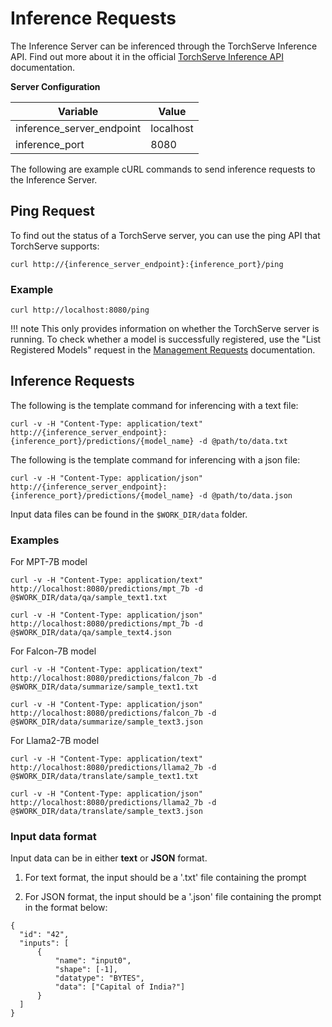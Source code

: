 # Inference Requests
The Inference Server can be inferenced through the TorchServe Inference API. Find out more about it in the official [TorchServe Inference API](https://pytorch.org/serve/inference_api.html) documentation.

**Server Configuration**

| Variable | Value |
| --- | --- |
| inference_server_endpoint | localhost |
| inference_port | 8080 |

The following are example cURL commands to send inference requests to the Inference Server.

## Ping Request
To find out the status of a TorchServe server, you can use the ping API that TorchServe supports:
```
curl http://{inference_server_endpoint}:{inference_port}/ping
```
### Example
```
curl http://localhost:8080/ping
```
!!! note
    This only provides information on whether the TorchServe server is running. To check whether a model is successfully registered, use the "List Registered Models" request in the [Management Requests](management_requests.md#list-registered-models) documentation.

## Inference Requests
The following is the template command for inferencing with a text file:
```
curl -v -H "Content-Type: application/text" http://{inference_server_endpoint}:{inference_port}/predictions/{model_name} -d @path/to/data.txt
```

The following is the template command for inferencing with a json file:
```
curl -v -H "Content-Type: application/json" http://{inference_server_endpoint}:{inference_port}/predictions/{model_name} -d @path/to/data.json
```

Input data files can be found in the `$WORK_DIR/data` folder.

### Examples 

For MPT-7B model
```
curl -v -H "Content-Type: application/text" http://localhost:8080/predictions/mpt_7b -d @$WORK_DIR/data/qa/sample_text1.txt
```
```
curl -v -H "Content-Type: application/json" http://localhost:8080/predictions/mpt_7b -d @$WORK_DIR/data/qa/sample_text4.json
```

For Falcon-7B model
```
curl -v -H "Content-Type: application/text" http://localhost:8080/predictions/falcon_7b -d @$WORK_DIR/data/summarize/sample_text1.txt
```
```
curl -v -H "Content-Type: application/json" http://localhost:8080/predictions/falcon_7b -d @$WORK_DIR/data/summarize/sample_text3.json
```

For Llama2-7B model
```
curl -v -H "Content-Type: application/text" http://localhost:8080/predictions/llama2_7b -d @$WORK_DIR/data/translate/sample_text1.txt
```
```
curl -v -H "Content-Type: application/json" http://localhost:8080/predictions/llama2_7b -d @$WORK_DIR/data/translate/sample_text3.json
```

### Input data format
Input data can be in either **text** or **JSON** format.

1. For text format, the input should be a '.txt' file containing the prompt

2. For JSON format, the input should be a '.json' file containing the prompt in the format below:
```
{
  "id": "42",
  "inputs": [
      {
          "name": "input0",
          "shape": [-1],
          "datatype": "BYTES",
          "data": ["Capital of India?"]
      }
  ]
}
```
